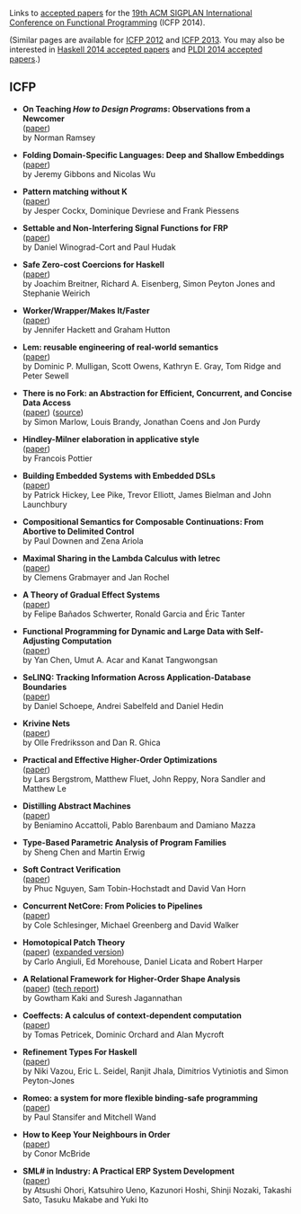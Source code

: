 Links to [accepted papers][icfp14-accepted] for the [19th ACM SIGPLAN International Conference on Functional Programming][icfp14] (ICFP 2014).

[icfp14]: http://icfpconference.org/icfp2014/
[icfp14-accepted]: http://icfpconference.org/icfp2014/accepted.html

(Similar pages are available for [ICFP 2012][icfp12] and [ICFP 2013][icfp13].  You may also be interested in [Haskell 2014 accepted papers][haskell2014-accepted] and [PLDI 2014 accepted papers][pldi2014-accepted].)

[icfp12]: https://github.com/technogeeky/icfp12-paper-links
[icfp13]: https://github.com/gasche/icfp2013-papers
[haskell2014-accepted]: https://github.com/yallop/haskell2014-papers
[pldi2014-accepted]: https://github.com/yallop/pldi2014-papers

## ICFP

* **On Teaching *How to Design Programs*: Observations from a Newcomer**  
    ([paper](http://www.cs.tufts.edu/~nr/pubs/htdp.pdf))  
    by Norman Ramsey

* **Folding Domain-Specific Languages: Deep and Shallow Embeddings**  
    ([paper](http://www.cs.ox.ac.uk/jeremy.gibbons/publications/embedding.pdf))  
    by Jeremy Gibbons and Nicolas Wu

* **Pattern matching without K**  
    ([paper](http://people.cs.kuleuven.be/~jesper.cockx/Without-K/Pattern-matching-without-K.pdf))  
    by Jesper Cockx, Dominique Devriese and Frank Piessens

* **Settable and Non-Interfering Signal Functions for FRP**  
    ([paper](http://haskell.cs.yale.edu/wp-content/uploads/2014/06/winograd-cort_settability_and_ni-choice.pdf))  
    by Daniel Winograd-Cort and Paul Hudak

* **Safe Zero-cost Coercions for Haskell**  
    ([paper](http://www.cis.upenn.edu/~eir/papers/2014/coercible/coercible.pdf))  
    by Joachim Breitner, Richard A. Eisenberg, Simon Peyton Jones and Stephanie Weirich

* **Worker/Wrapper/Makes It/Faster**  
    ([paper](http://www.cs.nott.ac.uk/~gmh/faster.pdf))  
    by Jennifer Hackett and Graham Hutton

* **Lem: reusable engineering of real-world semantics**  
    ([paper](http://www.cl.cam.ac.uk/~pes20/lem/built-doc/lem-icfp-2014.pdf))  
    by Dominic P. Mulligan, Scott Owens, Kathryn E. Gray, Tom Ridge and Peter Sewell

* **There is no Fork: an Abstraction for Efficient, Concurrent, and Concise Data Access**  
    ([paper](http://community.haskell.org/~simonmar/papers/haxl-icfp14.pdf)) ([source](https://github.com/facebook/Haxl))  
    by Simon Marlow, Louis Brandy, Jonathan Coens and Jon Purdy  

* **Hindley-Milner elaboration in applicative style**  
    ([paper](http://gallium.inria.fr/~fpottier/publis/fpottier-elaboration.pdf))  
    by Francois Pottier

* **Building Embedded Systems with Embedded DSLs**  
    ([paper](https://github.com/GaloisInc/smaccmpilot-experiencereport/blob/master/embedded-experience.pdf?raw=true))  
    by Patrick Hickey, Lee Pike, Trevor Elliott, James Bielman and John Launchbury

* **Compositional Semantics for Composable Continuations: From Abortive to Delimited Control**  
    by Paul Downen and Zena Ariola

* **Maximal Sharing in the Lambda Calculus with letrec**  
    ([paper](http://arxiv.org/pdf/1401.1460v4))  
    by Clemens Grabmayer and Jan Rochel

* **A Theory of Gradual Effect Systems**  
    ([paper](http://pleiad.dcc.uchile.cl/papers/2014/banadosAl-icfp2014.pdf))  
    by Felipe Bañados Schwerter, Ronald Garcia and Éric Tanter

* **Functional Programming for Dynamic and Large Data with Self-Adjusting Computation**  
    ([paper](http://www.umut-acar.org/publications/icfp2014.pdf))  
    by Yan Chen, Umut A. Acar and Kanat Tangwongsan

* **SeLINQ: Tracking Information Across Application-Database Boundaries**  
    ([paper](http://www.cse.chalmers.se/~andrei/icfp14.pdf))  
    by Daniel Schoepe, Andrei Sabelfeld and Daniel Hedin

* **Krivine Nets**  
    ([paper](http://www.cs.bham.ac.uk/~ohf162/icfp14.pdf))  
    by Olle Fredriksson and Dan R. Ghica

* **Practical and Effective Higher-Order Optimizations**  
    ([paper](https://dl.dropboxusercontent.com/u/1620890/website/writings/ho-optimization.pdf))  
    by Lars Bergstrom, Matthew Fluet, John Reppy, Nora Sandler and Matthew Le

* **Distilling Abstract Machines**  
    ([paper](http://lipn.univ-paris13.fr/~mazza/papers/AbsMachinesES.pdf))  
    by Beniamino Accattoli, Pablo Barenbaum and Damiano Mazza

* **Type-Based Parametric Analysis of Program Families**  
    by Sheng Chen and Martin Erwig

* **Soft Contract Verification**  
    ([paper](http://arxiv.org/pdf/1307.6239v3))  
    by Phuc Nguyen, Sam Tobin-Hochstadt and David Van Horn

* **Concurrent NetCore: From Policies to Pipelines**  
    ([paper](http://www.cis.upenn.edu/~mgree/papers/icfp2014sub_cnc.pdf))  
    by Cole Schlesinger, Michael Greenberg and David Walker

* **Homotopical Patch Theory**  
    ([paper](http://www.cs.cmu.edu/~rwh/papers/htpt/paper.pdf)) ([expanded version](http://www.cs.cmu.edu/~rwh/papers/htpt/expanded.pdf))  
    by Carlo Angiuli, Ed Morehouse, Daniel Licata and Robert Harper

* **A Relational Framework for Higher-Order Shape Analysis**  
    ([paper](http://gowthamk.github.io/docs/icfp2014.pdf))
    ([tech report](http://tycon.github.io/catalyst/techrep.pdf))  
    by Gowtham Kaki and Suresh Jagannathan

* **Coeffects: A calculus of context-dependent computation**  
    ([paper](http://tomasp.net/academic/papers/structural/coeffects-icfp.pdf))  
    by Tomas Petricek, Dominic Orchard and Alan Mycroft

* **Refinement Types For Haskell**  
    ([paper](http://goto.ucsd.edu/~nvazou/refinement_types_for_haskell.pdf))  
    by Niki Vazou, Eric L. Seidel, Ranjit Jhala, Dimitrios Vytiniotis and Simon Peyton-Jones

* **Romeo: a system for more flexible binding-safe programming**  
    ([paper](http://www.ccs.neu.edu/research/prl/static-pauls/romeo.pdf))  
    by Paul Stansifer and Mitchell Wand

* **How to Keep Your Neighbours in Order**  
    ([paper](https://personal.cis.strath.ac.uk/conor.mcbride/pub/Pivotal.pdf))  
    by Conor McBride

* **SML# in Industry: A Practical ERP System Development**  
    ([paper](http://www.pllab.riec.tohoku.ac.jp/papers/icfp2014OhoriEtAl.pdf))  
    by Atsushi Ohori, Katsuhiro Ueno, Kazunori Hoshi, Shinji Nozaki, Takashi Sato, Tasuku Makabe and Yuki Ito
